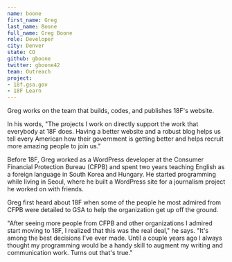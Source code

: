```yaml
---
name: boone
first_name: Greg
last_name: Boone
full_name: Greg Boone
role: Developer
city: Denver
state: CO
github: gboone
twitter: gboone42
team: Outreach
project:
- 18f.gsa.gov
- 18F Learn
---
```


Greg works on the team that builds, codes, and publishes 18F's website.

In his words, "The projects I work on directly support the work that everybody at 18F does. Having a better website and a robust blog helps us tell every American how their government is getting better and helps recruit more amazing people to join us."

Before 18F, Greg worked as a WordPress developer at the Consumer Financial Protection Bureau (CFPB) and spent two years teaching English as a foreign language in South Korea and Hungary. He started programming while living in Seoul, where he built a WordPress site for a journalism project he worked on with friends.

Greg first heard about 18F when some of the people he most admired from CFPB were detailed to GSA to help the organization get up off the ground.

"After seeing more people from CFPB and other organizations I admired start moving to 18F, I realized that this was the real deal," he says. "It's among the best decisions I've ever made. Until a couple years ago I always thought my programming would be a handy skill to augment my writing and communication work. Turns out that's true."
